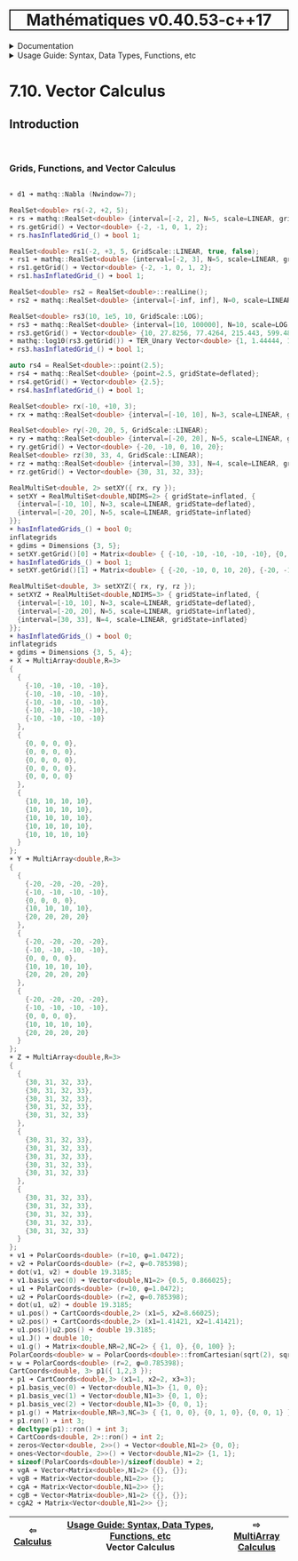 <h1 style='border: 2px solid; text-align: center'>Mathématiques v0.40.53-c++17</h1>

<details>

<summary>Documentation</summary>

# [Documentation](../../README.md)<br>
1. [License](../../license/README.md)<br>
2. [About](../../about/README.md)<br>
3. [Status, Planned Work & Release Notes](../../status-release/README.md)<br>
4. [Description and Example Usage](../../overview/README.md)<br>
5. [Installation](../../installation/README.md)<br>
6. [Your First Mathématiques Project](../../first-project/README.md)<br>
7. _Usage Guide: Syntax, Data Types, Functions, etc_ <br>
8. [Benchmarks](../../benchmarks/README.md)<br>
9. [Tests](../../test/README.md)<br>
10. [Developer Guide: Modifying and Extending Mathématiques](../../developer-guide/README.md)<br>


</details>



<details>

<summary>Usage Guide: Syntax, Data Types, Functions, etc</summary>

# [7. Usage Guide: Syntax, Data Types, Functions, etc](../README.md)<br>
7.1. [Usage Guide Notation](../notation/README.md)<br>
7.2. [Scalar Types (Real, Imaginary, Complex & Quaternion)](../scalars/README.md)<br>
7.3. [Container Types (Vector, Matrix & MultiArray)](../multiarrays/README.md)<br>
7.4. [Operators](../operators/README.md)<br>
7.5. [Functions](../functions/README.md)<br>
7.6. [Linear Algebra](../linear-algebra/README.md)<br>
7.7. [Indexing, Masks, and Sorting](../indexing-sorting/README.md)<br>
7.8. [Ranges and Grids](../ranges-grids/README.md)<br>
7.9. [Calculus](../calculus/README.md)<br>
7.10. _Vector Calculus_ <br>
7.11. [MultiArray Calculus](../tensor-calculus/README.md)<br>
7.12. [Display of Results](../display/README.md)<br>
7.13. [FILE I/O](../file-io/README.md)<br>
7.14. [Debug Modes](../debug/README.md)<br>


</details>



# 7.10. Vector Calculus



## Introduction



<br>

### Grids, Functions, and Vector Calculus


```C++

☀ d1 ➜ mathq::Nabla (Nwindow=7);

RealSet<double> rs(-2, +2, 5);
☀ rs ➜ mathq::RealSet<double> {interval=[-2, 2], N=5, scale=LINEAR, gridState=deflated};
☀ rs.getGrid() ➜ Vector<double> {-2, -1, 0, 1, 2};
☀ rs.hasInflatedGrid_() ➜ bool 1;

RealSet<double> rs1(-2, +3, 5, GridScale::LINEAR, true, false);
☀ rs1 ➜ mathq::RealSet<double> {interval=[-2, 3], N=5, scale=LINEAR, gridState=deflated};
☀ rs1.getGrid() ➜ Vector<double> {-2, -1, 0, 1, 2};
☀ rs1.hasInflatedGrid_() ➜ bool 1;

RealSet<double> rs2 = RealSet<double>::realLine();
☀ rs2 ➜ mathq::RealSet<double> {interval=[-inf, inf], N=0, scale=LINEAR, gridState=deflated};

RealSet<double> rs3(10, 1e5, 10, GridScale::LOG);
☀ rs3 ➜ mathq::RealSet<double> {interval=[10, 100000], N=10, scale=LOG, gridState=deflated};
☀ rs3.getGrid() ➜ Vector<double> {10, 27.8256, 77.4264, 215.443, 599.484, 1668.1, 4641.59, 12915.5, 35938.1, 100000};
☀ mathq::log10(rs3.getGrid()) ➜ TER_Unary Vector<double> {1, 1.44444, 1.88889, 2.33333, 2.77778, 3.22222, 3.66667, 4.11111, 4.55556, 5};
☀ rs3.hasInflatedGrid_() ➜ bool 1;

auto rs4 = RealSet<double>::point(2.5);
☀ rs4 ➜ mathq::RealSet<double> {point=2.5, gridState=deflated};
☀ rs4.getGrid() ➜ Vector<double> {2.5};
☀ rs4.hasInflatedGrid_() ➜ bool 1;

RealSet<double> rx(-10, +10, 3);
☀ rx ➜ mathq::RealSet<double> {interval=[-10, 10], N=3, scale=LINEAR, gridState=deflated};

RealSet<double> ry(-20, 20, 5, GridScale::LINEAR);
☀ ry ➜ mathq::RealSet<double> {interval=[-20, 20], N=5, scale=LINEAR, gridState=deflated};
☀ ry.getGrid() ➜ Vector<double> {-20, -10, 0, 10, 20};
RealSet<double> rz(30, 33, 4, GridScale::LINEAR);
☀ rz ➜ mathq::RealSet<double> {interval=[30, 33], N=4, scale=LINEAR, gridState=deflated};
☀ rz.getGrid() ➜ Vector<double> {30, 31, 32, 33};

RealMultiSet<double, 2> setXY({ rx, ry });
☀ setXY ➜ RealMultiSet<double,NDIMS=2> { gridState=inflated, {
  {interval=[-10, 10], N=3, scale=LINEAR, gridState=deflated}, 
  {interval=[-20, 20], N=5, scale=LINEAR, gridState=inflated}
}};
☀ hasInflatedGrids_() ➜ bool 0;
inflategrids
☀ gdims ➜ Dimensions {3, 5};
☀ setXY.getGrid()[0] ➜ Matrix<double> { {-10, -10, -10, -10, -10}, {0, 0, 0, 0, 0}, {10, 10, 10, 10, 10} };
☀ hasInflatedGrids_() ➜ bool 1;
☀ setXY.getGrid()[1] ➜ Matrix<double> { {-20, -10, 0, 10, 20}, {-20, -10, 0, 10, 20}, {-20, -10, 0, 10, 20} };

RealMultiSet<double, 3> setXYZ({ rx, ry, rz });
☀ setXYZ ➜ RealMultiSet<double,NDIMS=3> { gridState=inflated, {
  {interval=[-10, 10], N=3, scale=LINEAR, gridState=deflated}, 
  {interval=[-20, 20], N=5, scale=LINEAR, gridState=inflated}, 
  {interval=[30, 33], N=4, scale=LINEAR, gridState=inflated}
}};
☀ hasInflatedGrids_() ➜ bool 0;
inflategrids
☀ gdims ➜ Dimensions {3, 5, 4};
☀ X ➜ MultiArray<double,R=3> 
{
  {
    {-10, -10, -10, -10},
    {-10, -10, -10, -10},
    {-10, -10, -10, -10},
    {-10, -10, -10, -10},
    {-10, -10, -10, -10}
  },
  {
    {0, 0, 0, 0},
    {0, 0, 0, 0},
    {0, 0, 0, 0},
    {0, 0, 0, 0},
    {0, 0, 0, 0}
  },
  {
    {10, 10, 10, 10},
    {10, 10, 10, 10},
    {10, 10, 10, 10},
    {10, 10, 10, 10},
    {10, 10, 10, 10}
  }
};
☀ Y ➜ MultiArray<double,R=3> 
{
  {
    {-20, -20, -20, -20},
    {-10, -10, -10, -10},
    {0, 0, 0, 0},
    {10, 10, 10, 10},
    {20, 20, 20, 20}
  },
  {
    {-20, -20, -20, -20},
    {-10, -10, -10, -10},
    {0, 0, 0, 0},
    {10, 10, 10, 10},
    {20, 20, 20, 20}
  },
  {
    {-20, -20, -20, -20},
    {-10, -10, -10, -10},
    {0, 0, 0, 0},
    {10, 10, 10, 10},
    {20, 20, 20, 20}
  }
};
☀ Z ➜ MultiArray<double,R=3> 
{
  {
    {30, 31, 32, 33},
    {30, 31, 32, 33},
    {30, 31, 32, 33},
    {30, 31, 32, 33},
    {30, 31, 32, 33}
  },
  {
    {30, 31, 32, 33},
    {30, 31, 32, 33},
    {30, 31, 32, 33},
    {30, 31, 32, 33},
    {30, 31, 32, 33}
  },
  {
    {30, 31, 32, 33},
    {30, 31, 32, 33},
    {30, 31, 32, 33},
    {30, 31, 32, 33},
    {30, 31, 32, 33}
  }
};
☀ v1 ➜ PolarCoords<double> (r=10, φ=1.0472);
☀ v2 ➜ PolarCoords<double> (r=2, φ=0.785398);
☀ dot(v1, v2) ➜ double 19.3185;
☀ v1.basis_vec(0) ➜ Vector<double,N1=2> {0.5, 0.866025};
☀ u1 ➜ PolarCoords<double> (r=10, φ=1.0472);
☀ u2 ➜ PolarCoords<double> (r=2, φ=0.785398);
☀ dot(u1, u2) ➜ double 19.3185;
☀ u1.pos() ➜ CartCoords<double,2> (x1=5, x2=8.66025);
☀ u2.pos() ➜ CartCoords<double,2> (x1=1.41421, x2=1.41421);
☀ u1.pos()|u2.pos() ➜ double 19.3185;
☀ u1.J() ➜ double 10;
☀ u1.g() ➜ Matrix<double,NR=2,NC=2> { {1, 0}, {0, 100} };
PolarCoords<double> w = PolarCoords<double>::fromCartesian(sqrt(2), sqrt(2));
☀ w ➜ PolarCoords<double> (r=2, φ=0.785398);
CartCoords<double, 3> p1({ 1,2,3 });
☀ p1 ➜ CartCoords<double,3> (x1=1, x2=2, x3=3);
☀ p1.basis_vec(0) ➜ Vector<double,N1=3> {1, 0, 0};
☀ p1.basis_vec(1) ➜ Vector<double,N1=3> {0, 1, 0};
☀ p1.basis_vec(2) ➜ Vector<double,N1=3> {0, 0, 1};
☀ p1.g() ➜ Matrix<double,NR=3,NC=3> { {1, 0, 0}, {0, 1, 0}, {0, 0, 1} };
☀ p1.ron() ➜ int 3;
☀ decltype(p1)::ron() ➜ int 3;
☀ CartCoords<double, 2>::ron() ➜ int 2;
☀ zeros<Vector<double, 2>>() ➜ Vector<double,N1=2> {0, 0};
☀ ones<Vector<double, 2>>() ➜ Vector<double,N1=2> {1, 1};
☀ sizeof(PolarCoords<double>)/sizeof(double) ➜ 2;
☀ vgA ➜ Vector<Matrix<double>,N1=2> {{}, {}};
☀ vgB ➜ Matrix<Vector<double,N1=2>> {};
☀ cgA ➜ Matrix<Vector<double,N1=2>> {};
☀ cgB ➜ Vector<Matrix<double>,N1=2> {{}, {}};
☀ cgA2 ➜ Matrix<Vector<double,N1=2>> {};
```


| ⇦ <br />[Calculus](../calculus/README.md)  | [Usage Guide: Syntax, Data Types, Functions, etc](../README.md)<br />Vector Calculus<br /><img width=1000/> | ⇨ <br />[MultiArray Calculus](../tensor-calculus/README.md)   |
| ------------ | :-------------------------------: | ------------ |

